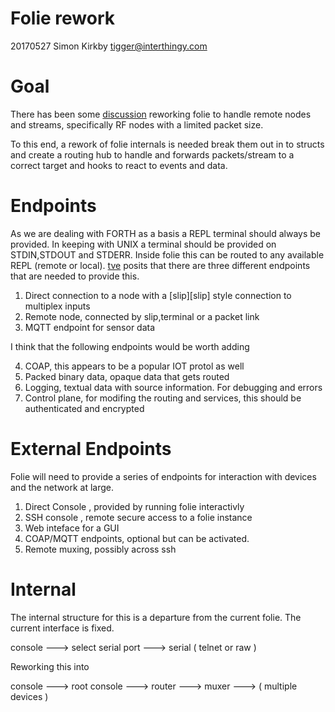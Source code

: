 # Folie rework

20170527
Simon Kirkby
tigger@interthingy.com

# Goal
There has been some [discussion][issue] reworking folie to handle remote nodes and streams, specifically RF nodes with a limited packet size.

To this end, a rework of folie internals is needed break them out in to structs and create a routing hub to handle and forwards packets/stream to a correct target and hooks to react to events and data. 

# Endpoints

As we are dealing with FORTH as a basis a REPL terminal should always be provided. In keeping with UNIX a terminal should be provided on STDIN,STDOUT and STDERR. Inside folie this can be routed to any available REPL (remote or local). [tve][tve] posits that there are three different endpoints that are needed to provide this.

1. Direct connection to a node with a [slip][slip] style connection to multiplex inputs
2. Remote node, connected by slip,terminal or a packet link
3. MQTT endpoint for sensor data

I think that the following endpoints would be worth adding 

4. COAP, this appears to be a popular IOT protol as well
5. Packed binary data, opaque data that gets routed
6. Logging, textual data with source information. For debugging and errors
7. Control plane, for modifing the routing and services, this should be authenticated and encrypted

# External Endpoints

Folie will need to provide a series of endpoints for interaction with devices and the network at large.

1. Direct Console , provided by running folie interactivly
2. SSH console , remote secure access to a folie instance
3. Web inteface for a GUI
4. COAP/MQTT endpoints, optional but can be activated.
5. Remote muxing, possibly across ssh

# Internal 

The internal structure for this is a departure from the current folie. The current interface is fixed.

console ---> select serial port ---> serial ( telnet or raw ) 

Reworking this into 

console ---> root console ---> router ---> muxer ---> ( multiple devices )




[tve]: https://github.com/tve

[issue]: https://github.com/jeelabs/folie/issues/50
